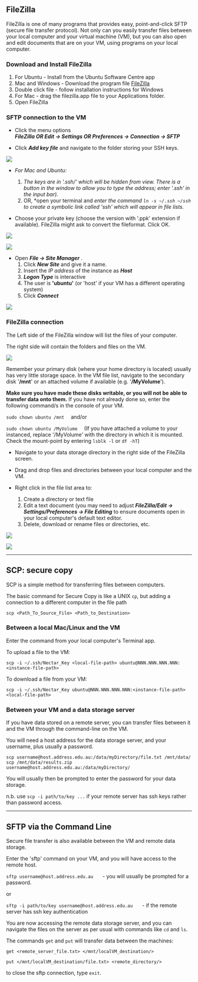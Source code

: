 ## FileZilla 

FileZilla is one of many programs that provides easy, point-and-click SFTP (secure file transfer protocol).
Not only can you easily transfer files between your local computer and your virtual machine (VM),
but you can also open and edit documents that are on your VM, using programs on your local computer.

### Download and Install FileZilla

1. For Ubuntu - Install from the Ubuntu Software Centre app
1. Mac and Windows - Download the program file [FileZilla][filezilla]
1. Double click file - follow installation instructions for Windows
1. For Mac - drag the filezilla.app file to your Applications folder.
1. Open FileZilla

### SFTP connection to the VM

- Click the menu options  
 ***FileZilla OR Edit -> Settings OR Preferences -> Connection -> SFTP***

- Click ***Add key file*** and navigate to the folder storing your SSH keys. 

![](images/FZ_add_keyfile.png)

- *For Mac and Ubuntu:*
  1. *The keys are in '.ssh/' which will be hidden from view. There is a button in
  the window to allow you to type the address; enter '.ssh' in the input bar).*
  1. OR, *open your terminal and *enter the command `ln -s ~/.ssh ~/ssh` to create a symbolic 
  link called 'ssh' which will appear in file lists.*
  
- Choose your private key (choose the version with '.ppk' extension if available).
 FileZilla might ask to convert the fileformat. Click OK.
 
![](images/FZ_select_keyfile.png)

![](images/FZ_ppk_keyfile.png)
 
- Open  ***File -> Site Manager*** . 
  1. Click ***New Site*** and give it a name. 
  1. Insert the *IP address* of the instance as ***Host***
  1. ***Logon Type*** is interactive
  1. The user is **'ubuntu'** (or 'host' if your VM has a different operating system)
  1. Click ***Connect***

![](images/FZ_site_manager.png)

### FileZilla connection

The Left side of the FileZilla window will list the files of your computer.

The right side will contain the folders and files on the VM.


![](images/FZ_transfer_files.png)

Remember your primary disk (where your home directory is located) usually has very little storage space.
In the VM file list, navigate to the secondary disk '**/mnt**' or an attached volume if available (e.g. '**/MyVolume**').

**Make sure you have made these disks writable, or you will not be able to transfer 
data onto them.**  If you have not already done so, enter the following command/s in the console of your VM.

`sudo chown ubuntu /mnt  `  and/or

`sudo chown ubuntu /MyVolume  `  (If you have attached a volume to your instanced, replace '/MyVolume' with the directory in which it is mounted. Check the mount-point by entering `lsblk -l` or `df -hT`)

- Navigate to your data storage directory in the right side of the FileZilla screen.

- Drag and drop files and directories between your local computer and the VM.

- Right click in the file list area to:
  1. Create a directory or text file
  1. Edit a text document (you may need to adjust 
  ***FileZilla/Edit -> Settings/Preferences ->  File Editing*** to ensure documents open in your local computer's default text editor.
  1. Delete, download or rename files or directories, etc.


![](images/FZ_edit_files.png)

![](images/FZ_save_files.png)

----


## SCP: secure copy

SCP is a simple method for transferring files between computers. 

The basic command for Secure Copy is like a UNIX `cp`, but adding a connection to a different computer in the file path

`scp <Path_To_Source_File> <Path_to_Destination>`


### Between a local Mac/Linux and the VM

Enter the command from your local computer's Terminal app. 

To upload a file to the VM:

`scp -i ~/.ssh/Nectar_Key <local-file-path> ubuntu@NNN.NNN.NNN.NNN:<instance-file-path>`

To download a file from your VM:

`scp -i ~/.ssh/Nectar_Key ubuntu@NNN.NNN.NNN.NNN:<instance-file-path> <local-file-path>`


### Between your VM and a data storage server


If you have data stored on a remote server, you can transfer files between it and the VM through the command-line on the VM.

You will need a host address for the data storage server, and your username, plus usually a password.

`scp username@host.address.edu.au:/data/myDirectory/file.txt /mnt/data/`
`scp /mnt/data/results.zip username@host.address.edu.au:/data/myDirectory/`

You will usually then be prompted to enter the password for your data storage.

n.b. use `scp -i path/to/key ...` if your remote server has ssh keys rather than password access.

----

## SFTP via the Command Line

Secure file transfer is also available between the VM and remote data storage.

Enter the 'sftp' command on your VM, and you will have access to the remote host.

`sftp username@host.address.edu.au   `   - you will usually be prompted for a password.

or

`sftp -i path/to/key username@host.address.edu.au   `  - if the remote server has ssh key authentication

You are now accessing the remote data storage server, and you can navigate the files on the server
as per usual with commands like `cd` and `ls`.

The commands `get` and `put` will transfer data between the machines:

`get <remote_server_file.txt> </mnt/localVM_destination/>`

`put </mnt/localVM_destination/file.txt> <remote_directory/>`

to close the sftp connection, type `exit`.

  
[filezilla]: http://sourceforge.net/projects/filezilla/  
